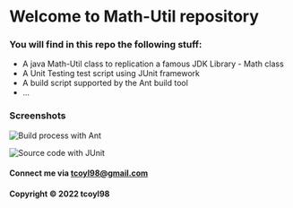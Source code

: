# Welcome to Math-Util repository
### You will find in this repo the following stuff:

* A java Math-Util class to replication a famous JDK Library - Math class
* A Unit Testing test script using JUnit framework
* A build script supported by the Ant build tool
* ...

### Screenshots

![Build process with Ant]()

![Source code with JUnit]()

#### Connect me via tcoyl98@gmail.com

#### Copyright &#169; 2022 tcoyl98